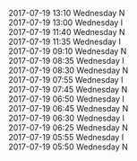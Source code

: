 2017-07-19 13:10 Wednesday  N  
2017-07-19 13:00 Wednesday  I  
2017-07-19 11:40 Wednesday  N  
2017-07-19 11:35 Wednesday  I  
2017-07-19 09:10 Wednesday  N  
2017-07-19 08:35 Wednesday  I  
2017-07-19 08:30 Wednesday  N  
2017-07-19 07:55 Wednesday  I  
2017-07-19 07:45 Wednesday  N  
2017-07-19 06:50 Wednesday  I  
2017-07-19 06:45 Wednesday  N  
2017-07-19 06:30 Wednesday  I  
2017-07-19 06:25 Wednesday  N  
2017-07-19 05:55 Wednesday  I  
2017-07-19 05:50 Wednesday  N  
